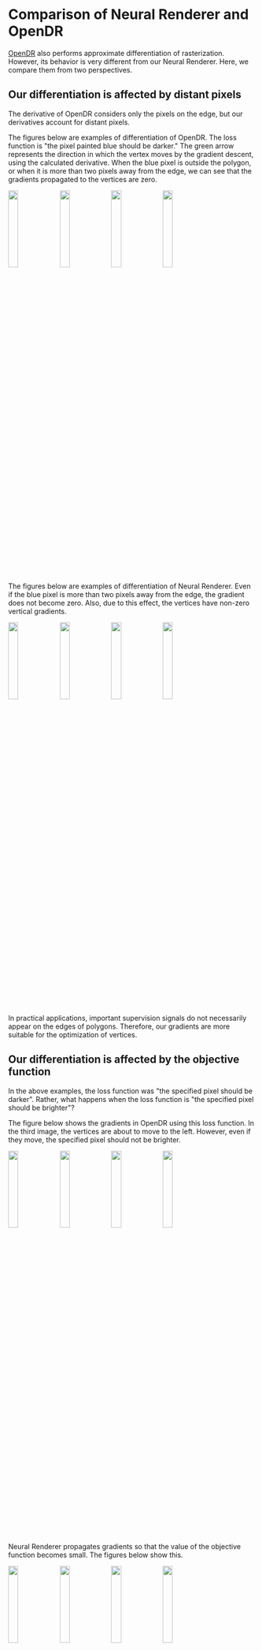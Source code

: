 # Comparison of Neural Renderer and OpenDR

[OpenDR](https://github.com/mattloper/opendr/wiki) also performs approximate differentiation of rasterization. However, its behavior is very different from our Neural Renderer. Here, we compare them from two perspectives.

## Our differentiation is affected by distant pixels

The derivative of OpenDR considers only the pixels on the edge, but our derivatives account for distant pixels.

The figures below are examples of differentiation of OpenDR. The loss function is "the pixel painted blue should be darker." The green arrow represents the direction in which the vertex moves by the gradient descent, using the calculated derivative. When the blue pixel is outside the polygon, or when it is more than two pixels away from the edge, we can see that the gradients propagated to the vertices are zero.

<div>
    <img src="https://raw.githubusercontent.com/hiroharu-kato/neural_renderer/master/misc/opendr/opendr_1_8_2.png" width=20%>
    <img src="https://raw.githubusercontent.com/hiroharu-kato/neural_renderer/master/misc/opendr/opendr_1_8_3.png" width=20%>
    <img src="https://raw.githubusercontent.com/hiroharu-kato/neural_renderer/master/misc/opendr/opendr_1_8_4.png" width=20%>
    <img src="https://raw.githubusercontent.com/hiroharu-kato/neural_renderer/master/misc/opendr/opendr_1_8_5.png" width=20%>
</div>

The figures below are examples of differentiation of Neural Renderer. Even if the blue pixel is more than two pixels away from the edge, the gradient does not become zero. Also, due to this effect, the vertices have non-zero vertical gradients.

<div>
    <img src="https://raw.githubusercontent.com/hiroharu-kato/neural_renderer/master/misc/opendr/neural_renderer_1_8_2.png" width=20%>
    <img src="https://raw.githubusercontent.com/hiroharu-kato/neural_renderer/master/misc/opendr/neural_renderer_1_8_3.png" width=20%>
    <img src="https://raw.githubusercontent.com/hiroharu-kato/neural_renderer/master/misc/opendr/neural_renderer_1_8_4.png" width=20%>
    <img src="https://raw.githubusercontent.com/hiroharu-kato/neural_renderer/master/misc/opendr/neural_renderer_1_8_5.png" width=20%>
</div>

In practical applications, important supervision signals do not necessarily appear on the edges of polygons. Therefore, our gradients are more suitable for the optimization of vertices.

## Our differentiation is affected by the objective function

In the above examples, the loss function was "the specified pixel should be darker". Rather, what happens when the loss function is "the specified pixel should be brighter"?

The figure below shows the gradients in OpenDR using this loss function. In the third image, the vertices are about to move to the left. However, even if they move, the specified pixel should not be brighter.

<div>
    <img src="https://raw.githubusercontent.com/hiroharu-kato/neural_renderer/master/misc/opendr/opendr_-1_8_2.png" width=20%>
    <img src="https://raw.githubusercontent.com/hiroharu-kato/neural_renderer/master/misc/opendr/opendr_-1_8_3.png" width=20%>
    <img src="https://raw.githubusercontent.com/hiroharu-kato/neural_renderer/master/misc/opendr/opendr_-1_8_4.png" width=20%>
    <img src="https://raw.githubusercontent.com/hiroharu-kato/neural_renderer/master/misc/opendr/opendr_-1_8_5.png" width=20%>
</div>

Neural Renderer propagates gradients so that the value of the objective function becomes small. The figures below show this.

<div>
    <img src="https://raw.githubusercontent.com/hiroharu-kato/neural_renderer/master/misc/opendr/neural_renderer_-1_8_2.png" width=20%>
    <img src="https://raw.githubusercontent.com/hiroharu-kato/neural_renderer/master/misc/opendr/neural_renderer_-1_8_3.png" width=20%>
    <img src="https://raw.githubusercontent.com/hiroharu-kato/neural_renderer/master/misc/opendr/neural_renderer_-1_8_4.png" width=20%>
    <img src="https://raw.githubusercontent.com/hiroharu-kato/neural_renderer/master/misc/opendr/neural_renderer_-1_8_5.png" width=20%>
</div>

If the objective function is "the specified pixel should be brighter," the gradient by OpenDR cannot be used for optimization, while Neural Renderer calculates the desired gradient. This is accomplished by using the gradient back-propagated from the objective function to the renderer. This is the intention that we say "the differentiation of our renderer is designed for neural networks."
